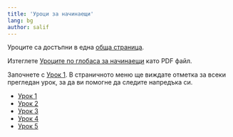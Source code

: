 ```yaml
---
title: 'Уроци за начинаещи'
lang: bg
author: salif
---
```


Уроците са достъпни в една [обща страница](./02.darsu.00.default.bul.md).

Изтеглете [Уроците по глобаса за начинаещи](https://xwexi.globasa.net/eng/darsu/ENG_Darsulari%20tas%20Xoruyen_Mesi%2008%202024.pdf) като PDF файл.

Започнете с [Урок&nbsp;1](./02.darsu.01.default.bul.md). В страничното меню ще виждате отметка за всеки прегледан урок, за да ви помогне да следите напредъка си.

* [Урок 1](./02.darsu.01.default.bul.md)
* [Урок 2](./02.darsu.02.default.bul.md)
* [Урок 3](./02.darsu.03.default.bul.md)
* [Урок 4](./02.darsu.04.default.bul.md)
* [Урок 5](./02.darsu.05.default.bul.md)
